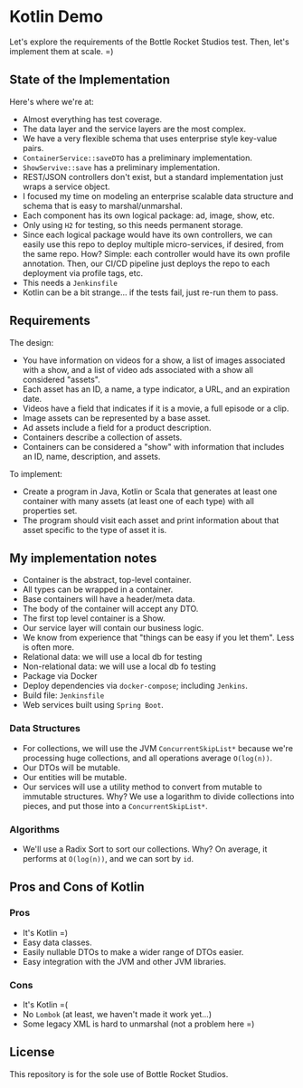 # Kotlin Demo
Let's explore the requirements of the Bottle Rocket Studios test.
Then, let's implement them at scale. =)

## State of the Implementation
Here's where we're at:

  * Almost everything has test coverage.
  * The data layer and the service layers are the most complex.
  * We have a very flexible schema that uses enterprise style key-value pairs.
  * `ContainerService::saveDTO` has a preliminary implementation.
  * `ShowServive::save` has a preliminary implementation.
  * REST/JSON controllers don't exist, but a standard implementation just wraps a service object.
  * I focused my time on modeling an enterprise scalable data structure and schema that is easy
  to marshal/unmarshal.
  * Each component has its own logical package: ad, image, show, etc.
  * Only using `H2` for testing, so this needs permanent storage.
  * Since each logical package would have its own controllers, we can easily use this repo to deploy
  multiple micro-services, if desired, from the same repo.  How?  Simple: each controller would
  have its own profile annotation.  Then, our CI/CD pipeline just deploys the repo to each deployment
  via profile tags, etc.
  * This needs a `Jenkinsfile`
  * Kotlin can be a bit strange... if the tests fail, just re-run them to pass.

## Requirements
The design:

  * You have information on videos for a show, a list of images associated with a show, and a list of video ads associated with a show all considered "assets".
  * Each asset has an ID, a name, a type indicator, a URL, and an expiration date.
  * Videos have a field that indicates if it is a movie, a full episode or a clip.
  * Image assets can be represented by a base asset.
  * Ad assets include a field for a product description.
  * Containers describe a collection of assets.
  * Containers can be considered a "show" with information that includes an ID, name, description, and assets.

To implement:

  * Create a program in Java, Kotlin or Scala that generates at least one container with many assets (at least one of each type) with all properties set. 
  * The program should visit each asset and print information about that asset specific to the type of asset it is.
  
## My implementation notes
  * Container is the abstract, top-level container.
  * All types can be wrapped in a container.
  * Base containers will have a header/meta data.
  * The body of the container will accept any DTO.
  * The first top level container is a Show.
  * Our service layer will contain our business logic.
  * We know from experience that "things can be easy if you let them".  Less is often more.
  * Relational data: we will use a local db for testing
  * Non-relational data: we will use a local db fo testing
  * Package via Docker
  * Deploy dependencies via `docker-compose`; including `Jenkins`.
  * Build file: `Jenkinsfile`
  * Web services built using `Spring Boot`.
  
### Data Structures
  * For collections, we will use the JVM `ConcurrentSkipList*` because we're processing 
  huge collections, and all operations average `O(log(n))`.
  * Our DTOs will be mutable.
  * Our entities will be mutable.
  * Our services will use a utility method to convert from mutable to immutable structures.
  Why?  We use a logarithm to divide collections into pieces, and put those into a `ConcurrentSkipList*`.
  
### Algorithms  
  * We'll use a Radix Sort to sort our collections.  Why?  On average, it performs at
  `O(log(n))`, and we can sort by `id`.
  
## Pros and Cons of Kotlin
### Pros
  * It's Kotlin =)
  * Easy data classes.
  * Easily nullable DTOs to make a wider range of DTOs easier.
  * Easy integration with the JVM and other JVM libraries.
  
### Cons
  * It's Kotlin =(
  * No `Lombok` (at least, we haven't made it work yet...)
  * Some legacy XML is hard to unmarshal (not a problem here =)  
 
## License
This repository is for the sole use of Bottle Rocket Studios.
